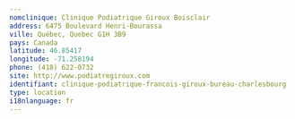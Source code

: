 ```yaml
---
nomclinique: Clinique Podiatrique Giroux Boisclair
address: 6475 Boulevard Henri-Bourassa
ville: Québec, Quebec G1H 3B9
pays: Canada
latitude: 46.85417
longitude: -71.258194
phone: (418) 622-0732
site: http://www.podiatregiroux.com
identifiant: clinique-podiatrique-francois-giroux-bureau-charlesbourg
type: location
i18nlanguage: fr
---
```

